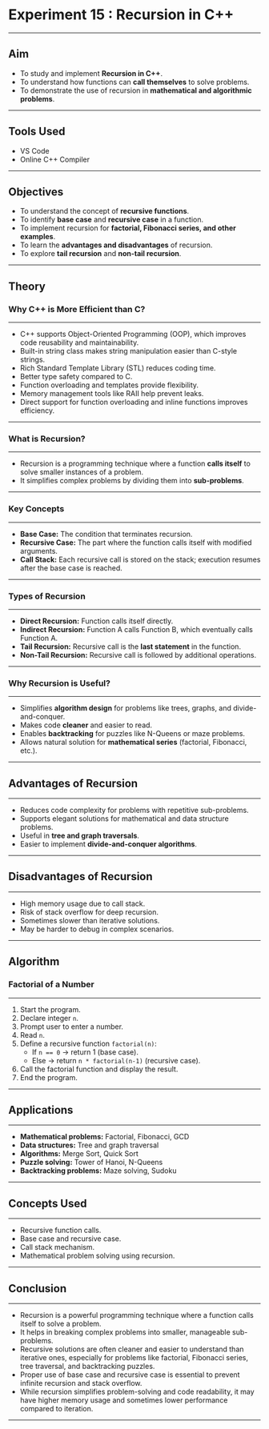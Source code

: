 # Experiment 15 : Recursion in C++

---

## Aim
- To study and implement **Recursion in C++**.  
- To understand how functions can **call themselves** to solve problems.  
- To demonstrate the use of recursion in **mathematical and algorithmic problems**.  

---

## Tools Used
- VS Code  
- Online C++ Compiler

---

## Objectives
- To understand the concept of **recursive functions**.  
- To identify **base case** and **recursive case** in a function.  
- To implement recursion for **factorial, Fibonacci series, and other examples**.  
- To learn the **advantages and disadvantages** of recursion.  
- To explore **tail recursion** and **non-tail recursion**.  

---

## Theory

### Why C++ is More Efficient than C?
---

- C++ supports Object-Oriented Programming (OOP), which improves code reusability and maintainability.
- Built-in string class makes string manipulation easier than C-style strings.
- Rich Standard Template Library (STL) reduces coding time.
- Better type safety compared to C.
- Function overloading and templates provide flexibility.
- Memory management tools like RAII help prevent leaks.
- Direct support for function overloading and inline functions improves efficiency.

---

### What is Recursion?
---

- Recursion is a programming technique where a function **calls itself** to solve smaller instances of a problem.  
- It simplifies complex problems by dividing them into **sub-problems**.  

---

### Key Concepts
---

- **Base Case:** The condition that terminates recursion.  
- **Recursive Case:** The part where the function calls itself with modified arguments.  
- **Call Stack:** Each recursive call is stored on the stack; execution resumes after the base case is reached.  

---

### Types of Recursion
---

- **Direct Recursion:** Function calls itself directly.  
- **Indirect Recursion:** Function A calls Function B, which eventually calls Function A.  
- **Tail Recursion:** Recursive call is the **last statement** in the function.  
- **Non-Tail Recursion:** Recursive call is followed by additional operations.  

---

### Why Recursion is Useful?
---

- Simplifies **algorithm design** for problems like trees, graphs, and divide-and-conquer.  
- Makes code **cleaner** and easier to read.  
- Enables **backtracking** for puzzles like N-Queens or maze problems.  
- Allows natural solution for **mathematical series** (factorial, Fibonacci, etc.).  

---

## Advantages of Recursion
---

- Reduces code complexity for problems with repetitive sub-problems.  
- Supports elegant solutions for mathematical and data structure problems.  
- Useful in **tree and graph traversals**.  
- Easier to implement **divide-and-conquer algorithms**.  

---

## Disadvantages of Recursion
---

- High memory usage due to call stack.  
- Risk of stack overflow for deep recursion.  
- Sometimes slower than iterative solutions.  
- May be harder to debug in complex scenarios.  

---

## Algorithm

### Factorial of a Number
---

1. Start the program.  
2. Declare integer `n`.  
3. Prompt user to enter a number.  
4. Read `n`.  
5. Define a recursive function `factorial(n)`:  
   - If `n == 0` → return 1 (base case).  
   - Else → return `n * factorial(n-1)` (recursive case).  
6. Call the factorial function and display the result.  
7. End the program.

---  


## Applications
---

- **Mathematical problems:** Factorial, Fibonacci, GCD  
- **Data structures:** Tree and graph traversal  
- **Algorithms:** Merge Sort, Quick Sort  
- **Puzzle solving:** Tower of Hanoi, N-Queens  
- **Backtracking problems:** Maze solving, Sudoku  

---

## Concepts Used
---

- Recursive function calls.  
- Base case and recursive case.  
- Call stack mechanism.  
- Mathematical problem solving using recursion.  

---

## Conclusion
---

- Recursion is a powerful programming technique where a function calls itself to solve a problem.
- It helps in breaking complex problems into smaller, manageable sub-problems.
- Recursive solutions are often cleaner and easier to understand than iterative ones, especially for problems like factorial, Fibonacci series, tree traversal, and backtracking puzzles.
- Proper use of base case and recursive case is essential to prevent infinite recursion and stack overflow.
- While recursion simplifies problem-solving and code readability, it may have higher memory usage and sometimes lower performance compared to iteration.

---
